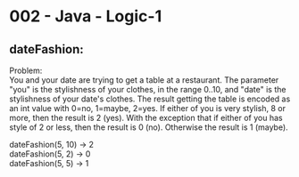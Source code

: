 002 - Java - Logic-1
==================

dateFashion:
------------

Problem:  
You and your date are trying to get a table at a restaurant. The parameter "you" is the stylishness of your clothes, in the range 0..10, and "date" is the stylishness of your date's clothes. The result getting the table is encoded as an int value with 0=no, 1=maybe, 2=yes. If either of you is very stylish, 8 or more, then the result is 2 (yes). With the exception that if either of you has style of 2 or less, then the result is 0 (no). Otherwise the result is 1 (maybe). 
>
dateFashion(5, 10) → 2  
dateFashion(5, 2) → 0  
dateFashion(5, 5) → 1  